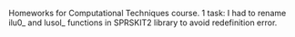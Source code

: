 Homeworks for Computational Techniques course.
1 task: I had to rename ilu0_ and lusol_ functions in SPRSKIT2 library to avoid redefinition error.
